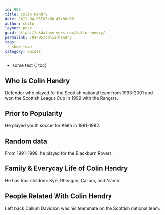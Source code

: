 ```yaml
---
id: 998
title: Colin Hendry
date: 2012-04-05T03:00:47+00:00
author: chito
layout: post
guid: https://ukdataservers.com/colin-hendry/
permalink: /04/05/colin-hendry
tags:
 - show love
category: Guides
---
```


* some text
{: toc}


## Who is  Colin Hendry
                  
                  
                  
Defender who played for the Scottish national team from 1993-2001 and won the Scottish League Cup in 1999 with the Rangers.
                  
                
                
                
## Prior to Popularity 
                  
                  
                  
He played youth soccer for Keith in 1981-1982.
                  
                
                
                
## Random data 
                  
                  
                  
From 1991-1998, he played for the Blackburn Rovers.
                  
                
                
                
## Family & Everyday Life of Colin Hendry
                  
                  
                  
He has four children: Kyle, Rheagan, Callum, and Niamh.
                  
                
                
                
## People Related With  Colin Hendry
                  
                  
                  
Left back Callum Davidson was his teammate on the Scottish national team.
                  
                
              
            
          
          
          
    
    
  
